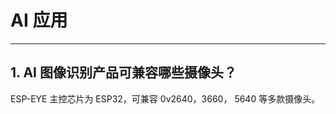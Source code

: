 # AI 应用

<style>
body {counter-reset: h2}
  h2 {counter-reset: h3}
  h2:before {counter-increment: h2; content: counter(h2) ". "}
  h3:before {counter-increment: h3; content: counter(h2) "." counter(h3) ". "}
  h2.nocount:before, h3.nocount:before, { content: ""; counter-increment: none }
</style>

---

## AI 图像识别产品可兼容哪些摄像头？

ESP-EYE 主控芯⽚为 ESP32，可兼容 0v2640，3660， 5640 等多款摄像头。
